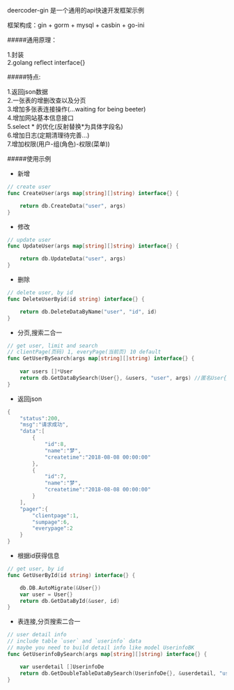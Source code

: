 deercoder-gin 是一个通用的api快速开发框架示例

框架构成：gin + gorm + mysql + casbin + go-ini

#####通用原理：

1.封装  
2.golang reflect interface{}  

#####特点:

1.返回json数据  
2.一张表的增删改查以及分页  
3.增加多张表连接操作(...waiting for being beeter)  
4.增加网站基本信息接口  
5.select * 的优化(反射替换*为具体字段名)  
6.增加日志(定期清理待完善...)  
7.增加权限(用户-组(角色)-权限(菜单))

#####使用示例  
- 新增
```go
// create user
func CreateUser(args map[string][]string) interface{} {

	return db.CreateData("user", args)
}
```
- 修改

```go
// update user
func UpdateUser(args map[string][]string) interface{} {

	return db.UpdateData("user", args)
}
```
- 删除
```go
// delete user, by id
func DeleteUserByid(id string) interface{} {

	return db.DeleteDataByName("user", "id", id)
}
```

- 分页,搜索二合一
```go
// get user, limit and search
// clientPage(页码) 1, everyPage(当前页) 10 default
func GetUserBySearch(args map[string][]string) interface{} {
	
	var users []*User
	return db.GetDataBySearch(User{}, &users, "user", args) //匿名User{}
}
```
- 返回json
```go
{
    "status":200,
    "msg":"请求成功",
    "data":[
        {
            "id":8,
            "name":"梦",
            "createtime":"2018-08-08 00:00:00"
        },
        {
            "id":7,
            "name":"梦",
            "createtime":"2018-08-08 00:00:00"
        }
    ],
    "pager":{
        "clientpage":1,
        "sumpage":6,
        "everypage":2
    }
}
```
- 根据id获得信息
```go
// get user, by id
func GetUserById(id string) interface{} {

	db.DB.AutoMigrate(&User{})
	var user = User{}
	return db.GetDataById(&user, id)
}
```
- 表连接,分页搜索二合一
```go
// user detail info
// include table `user` and `userinfo` data
// maybe you need to build detail info like model UserinfoBK
func GetUserinfoBySearch(args map[string][]string) interface{} {

	var userdetail []UserinfoDe
	return db.GetDoubleTableDataBySearch(UserinfoDe{}, &userdetail, "userinfo", "user", args)
}
```